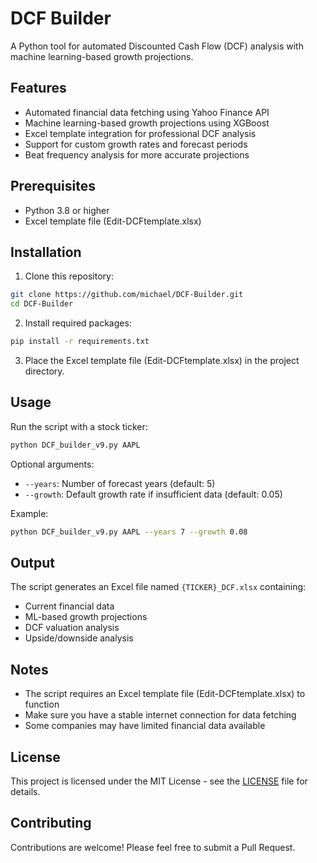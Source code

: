 # DCF Builder

A Python tool for automated Discounted Cash Flow (DCF) analysis with machine learning-based growth projections.

## Features

- Automated financial data fetching using Yahoo Finance API
- Machine learning-based growth projections using XGBoost
- Excel template integration for professional DCF analysis
- Support for custom growth rates and forecast periods
- Beat frequency analysis for more accurate projections

## Prerequisites

- Python 3.8 or higher
- Excel template file (Edit-DCFtemplate.xlsx)

## Installation

1. Clone this repository:
```bash
git clone https://github.com/michael/DCF-Builder.git
cd DCF-Builder
```

2. Install required packages:
```bash
pip install -r requirements.txt
```

3. Place the Excel template file (Edit-DCFtemplate.xlsx) in the project directory.

## Usage

Run the script with a stock ticker:

```bash
python DCF_builder_v9.py AAPL
```

Optional arguments:
- `--years`: Number of forecast years (default: 5)
- `--growth`: Default growth rate if insufficient data (default: 0.05)

Example:
```bash
python DCF_builder_v9.py AAPL --years 7 --growth 0.08
```

## Output

The script generates an Excel file named `{TICKER}_DCF.xlsx` containing:
- Current financial data
- ML-based growth projections
- DCF valuation analysis
- Upside/downside analysis

## Notes

- The script requires an Excel template file (Edit-DCFtemplate.xlsx) to function
- Make sure you have a stable internet connection for data fetching
- Some companies may have limited financial data available

## License

This project is licensed under the MIT License - see the [LICENSE](LICENSE) file for details.

## Contributing

Contributions are welcome! Please feel free to submit a Pull Request. 